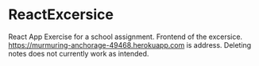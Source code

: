 # ReactExcersice
React App Exercise for a school assignment.
Frontend of the excersice.
https://murmuring-anchorage-49468.herokuapp.com is address.
Deleting notes does not currently work as intended.
